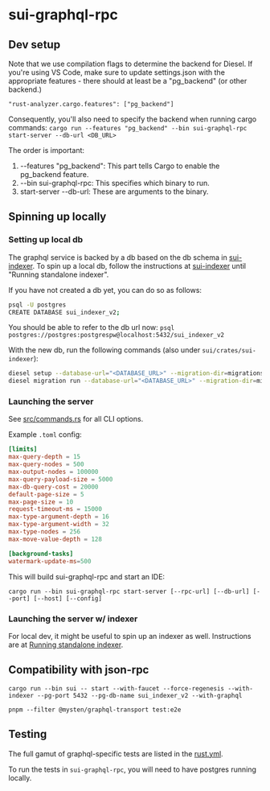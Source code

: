 # sui-graphql-rpc

## Dev setup
Note that we use compilation flags to determine the backend for Diesel. If you're using VS Code, make sure to update settings.json with the appropriate features - there should at least be a "pg_backend" (or other backend.)
```
"rust-analyzer.cargo.features": ["pg_backend"]
```
Consequently, you'll also need to specify the backend when running cargo commands:
```cargo run --features "pg_backend" --bin sui-graphql-rpc start-server --db-url <DB_URL>```

The order is important:
1. --features "pg_backend": This part tells Cargo to enable the pg_backend feature.
2. --bin sui-graphql-rpc: This specifies which binary to run.
3. start-server --db-url: These are arguments to the binary.

## Spinning up locally

### Setting up local db

The graphql service is backed by a db based on the db schema in [sui-indexer](../sui-indexer/src/schema.rs). To spin up a local db, follow the instructions at [sui-indexer](../sui-indexer/README.md) until "Running standalone indexer".

If you have not created a db yet, you can do so as follows:
```sh
psql -U postgres
CREATE DATABASE sui_indexer_v2;
```

You should be able to refer to the db url now:
`psql postgres://postgres:postgrespw@localhost:5432/sui_indexer_v2`

With the new db, run the following commands (also under `sui/crates/sui-indexer`):

```sh
diesel setup --database-url="<DATABASE_URL>" --migration-dir=migrations
diesel migration run --database-url="<DATABASE_URL>" --migration-dir=migrations
```

### Launching the server
See [src/commands.rs](src/commands.rs) for all CLI options.

Example `.toml` config:
```toml
[limits]
max-query-depth = 15
max-query-nodes = 500
max-output-nodes = 100000
max-query-payload-size = 5000
max-db-query-cost = 20000
default-page-size = 5
max-page-size = 10
request-timeout-ms = 15000
max-type-argument-depth = 16
max-type-argument-width = 32
max-type-nodes = 256
max-move-value-depth = 128

[background-tasks]
watermark-update-ms=500
```

This will build sui-graphql-rpc and start an IDE:
```
cargo run --bin sui-graphql-rpc start-server [--rpc-url] [--db-url] [--port] [--host] [--config]
```

### Launching the server w/ indexer
For local dev, it might be useful to spin up an indexer as well. Instructions are at [Running standalone indexer](../sui-indexer/README.md#running-standalone-indexer).

## Compatibility with json-rpc

`cargo run --bin sui -- start --with-faucet --force-regenesis --with-indexer --pg-port 5432 --pg-db-name sui_indexer_v2 --with-graphql`

`pnpm --filter @mysten/graphql-transport test:e2e`

## Testing
The full gamut of graphql-specific tests are listed in the [rust.yml](../../.github/workflows/rust.yml).

To run the tests in `sui-graphql-rpc`, you will need to have postgres running locally.
